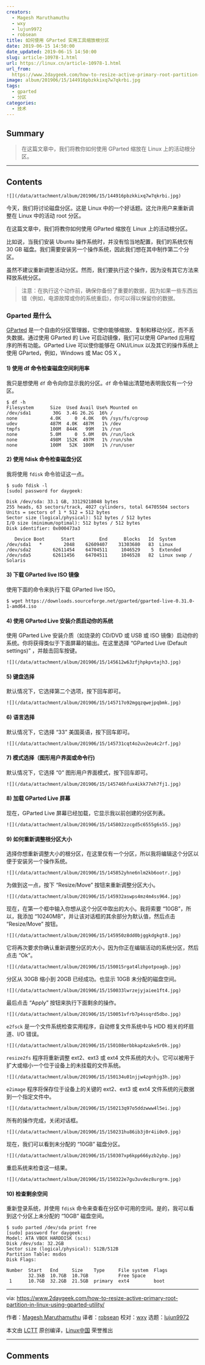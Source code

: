 ```yaml
---
creators:
  - Magesh Maruthamuthu
  - wxy
  - lujun9972
  - robsean
title: 如何使用 GParted 实用工具缩放根分区
date: 2019-06-15 14:50:00
date_updated: 2019-06-15 14:50:00
slug: article-10978-1.html
url: https://linux.cn/article-10978-1.html
url_from: 
  https://www.2daygeek.com/how-to-resize-active-primary-root-partition-in-linux-using-gparted-utility/
image: album/201906/15/144916pbzkkixq7w7qkrbi.jpg
tags:
  - gparted
  - 分区
categories:
  - 技术
---
```


## Summary

> 在这篇文章中，我们将教你如何使用 GParted 缩放在 Linux 上的活动根分区。

***

<!-- more -->

## Contents

`![](/data/attachment/album/201906/15/144916pbzkkixq7w7qkrbi.jpg)`

今天，我们将讨论磁盘分区。这是 Linux 中的一个好话题。这允许用户来重新调整在 Linux 中的活动 root 分区。

在这篇文章中，我们将教你如何使用 GParted 缩放在 Linux 上的活动根分区。

比如说，当我们安装 Ubuntu 操作系统时，并没有恰当地配置，我们的系统仅有 30 GB 磁盘。我们需要安装另一个操作系统，因此我们想在其中制作第二个分区。

虽然不建议重新调整活动分区。然而，我们要执行这个操作，因为没有其它方法来释放系统分区。

> 
> 注意：在执行这个动作前，确保你备份了重要的数据，因为如果一些东西出错（例如，电源故障或你的系统重启)，你可以得以保留你的数据。
> 
> 
> 

### Gparted 是什么

[GParted](https://gparted.org/) 是一个自由的分区管理器，它使你能够缩放、复制和移动分区，而不丢失数据。通过使用 GParted 的 Live 可启动镜像，我们可以使用 GParted 应用程序的所有功能。GParted Live 可以使你能够在 GNU/Linux 以及其它的操作系统上使用 GParted，例如，Windows 或 Mac OS X 。

#### 1) 使用 df 命令检查磁盘空间利用率

我只是想使用 `df` 命令向你显示我的分区。`df` 命令输出清楚地表明我仅有一个分区。

```shell
$ df -h
Filesystem      Size  Used Avail Use% Mounted on
/dev/sda1        30G  3.4G 26.2G  16% /
none            4.0K     0  4.0K   0% /sys/fs/cgroup
udev            487M  4.0K  487M   1% /dev
tmpfs           100M  844K   99M   1% /run
none            5.0M     0  5.0M   0% /run/lock
none            498M  152K  497M   1% /run/shm
none            100M   52K  100M   1% /run/user
```

#### 2) 使用 fdisk 命令检查磁盘分区

我将使用 `fdisk` 命令验证这一点。

```shell
$ sudo fdisk -l
[sudo] password for daygeek:

Disk /dev/sda: 33.1 GB, 33129218048 bytes
255 heads, 63 sectors/track, 4027 cylinders, total 64705504 sectors
Units = sectors of 1 * 512 = 512 bytes
Sector size (logical/physical): 512 bytes / 512 bytes
I/O size (minimum/optimal): 512 bytes / 512 bytes
Disk identifier: 0x000473a3

   Device Boot      Start         End      Blocks   Id  System
/dev/sda1   *        2048    62609407    31303680   83  Linux
/dev/sda2        62611454    64704511     1046529    5  Extended
/dev/sda5        62611456    64704511     1046528   82  Linux swap / Solaris
```

#### 3) 下载 GParted live ISO 镜像

使用下面的命令来执行下载 GParted live ISO。

```shell
$ wget https://downloads.sourceforge.net/gparted/gparted-live-0.31.0-1-amd64.iso
```

#### 4) 使用 GParted Live 安装介质启动你的系统

使用 GParted Live 安装介质（如烧录的 CD/DVD 或 USB 或 ISO 镜像）启动你的系统。你将获得类似于下面屏幕的输出。在这里选择 “GParted Live (Default settings)” ，并敲击回车按键。

`![](/data/attachment/album/201906/15/145612w63zfjhpkpvtajh3.jpg)`

#### 5) 键盘选择

默认情况下，它选择第二个选项，按下回车即可。

`![](/data/attachment/album/201906/15/145717o92mgqzqwejpqbmk.jpg)`

#### 6) 语言选择

默认情况下，它选择 “33” 美国英语，按下回车即可。

`![](/data/attachment/album/201906/15/145731cqt4o2uv2eu4c2rf.jpg)`

#### 7) 模式选择（图形用户界面或命令行)

默认情况下，它选择 “0” 图形用户界面模式，按下回车即可。

`![](/data/attachment/album/201906/15/145746hfux4ikk77eh7fj1.jpg)`

#### 8) 加载 GParted Live 屏幕

现在，GParted Live 屏幕已经加载，它显示我以前创建的分区列表。

`![](/data/attachment/album/201906/15/145802zzcgd5c6555g6s55.jpg)`

#### 9) 如何重新调整根分区大小

选择你想重新调整大小的根分区，在这里仅有一个分区，所以我将编辑这个分区以便于安装另一个操作系统。

`![](/data/attachment/album/201906/15/145852yhne6nlm2kb6ootr.jpg)`

为做到这一点，按下 “Resize/Move” 按钮来重新调整分区大小。

`![](/data/attachment/album/201906/15/145932aswps4mz4m4ss964.jpg)`

现在，在第一个框中输入你想从这个分区中取出的大小。我将索要 “10GB”，所以，我添加 “10240MB”，并让该对话框的其余部分为默认值，然后点击 “Resize/Move” 按钮。

`![](/data/attachment/album/201906/15/145950z8dd0bjggkdgkgt8.jpg)`

它将再次要求你确认重新调整分区的大小，因为你正在编辑活动的系统分区，然后点击 “Ok”。

`![](/data/attachment/album/201906/15/150015rgat4lzhpotpoagb.jpg)`

分区从 30GB 缩小到 20GB 已经成功。也显示 10GB 未分配的磁盘空间。

`![](/data/attachment/album/201906/15/150033lwrzejyjaiee1ft4.jpg)`

最后点击 “Apply” 按钮来执行下面剩余的操作。

`![](/data/attachment/album/201906/15/150051vfrb7p4ssqrd5dbo.jpg)`

`e2fsck` 是一个文件系统检查实用程序，自动修复文件系统中与 HDD 相关的坏扇道、I/O 错误。

`![](/data/attachment/album/201906/15/150108erbbkap4zake5r0k.jpg)`

`resize2fs` 程序将重新调整 ext2、ext3 或 ext4 文件系统的大小。它可以被用于扩大或缩小一个位于设备上的未挂载的文件系统。

`![](/data/attachment/album/201906/15/150134u01njjw4zgnhjg3h.jpg)`

`e2image` 程序将保存位于设备上的关键的 ext2、ext3 或 ext4 文件系统的元数据到一个指定文件中。

`![](/data/attachment/album/201906/15/150213q97o5ddzwww4l5ei.jpg)`

所有的操作完成，关闭对话框。

`![](/data/attachment/album/201906/15/150231hu86ib3j0r4ii0o9.jpg)`

现在，我们可以看到未分配的 “10GB” 磁盘分区。

`![](/data/attachment/album/201906/15/150307xp6kpp666yzb2ybp.jpg)`

重启系统来检查这一结果。

`![](/data/attachment/album/201906/15/150322e7gu3uvdez8urgrm.jpg)`

#### 10) 检查剩余空间

重新登录系统，并使用 `fdisk` 命令来查看在分区中可用的空间。是的，我可以看到这个分区上未分配的 “10GB” 磁盘空间。

```shell
$ sudo parted /dev/sda print free
[sudo] password for daygeek: 
Model: ATA VBOX HARDDISK (scsi)
Disk /dev/sda: 32.2GB
Sector size (logical/physical): 512B/512B
Partition Table: msdos
Disk Flags: 

Number  Start   End     Size    Type     File system  Flags
        32.3kB  10.7GB  10.7GB           Free Space
 1      10.7GB  32.2GB  21.5GB  primary  ext4         boot
```

---

via: <https://www.2daygeek.com/how-to-resize-active-primary-root-partition-in-linux-using-gparted-utility/>

作者：[Magesh Maruthamuthu](https://www.2daygeek.com/author/magesh/) 译者：[robsean](https://github.com/robsean) 校对：[wxy](https://github.com/wxy) 选题：[lujun9972](https://github.com/lujun9972)

本文由 [LCTT](https://github.com/LCTT/TranslateProject) 原创编译，[Linux中国](https://linux.cn/) 荣誉推出

***

## Comments
